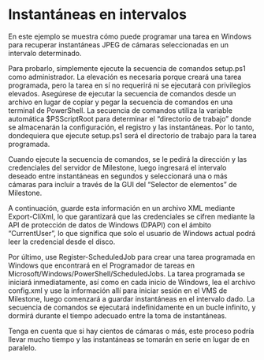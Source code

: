 # Instantáneas en intervalos

En este ejemplo se muestra cómo puede programar una tarea en Windows para recuperar instantáneas JPEG de cámaras seleccionadas en un intervalo determinado.

Para probarlo, simplemente ejecute la secuencia de comandos setup.ps1 como administrador. La elevación es necesaria porque creará una tarea programada, pero la tarea en sí no requerirá ni se ejecutará con privilegios elevados.
Asegúrese de ejecutar la secuencia de comandos desde un archivo en lugar de copiar y pegar la secuencia de comandos en una terminal de PowerShell. La secuencia de comandos utiliza la variable automática $PSScriptRoot para determinar el “directorio de trabajo” donde se almacenarán la configuración, el registro y las instantáneas. Por lo tanto, dondequiera que ejecute setup.ps1 será el directorio de trabajo para la tarea programada.

Cuando ejecute la secuencia de comandos, se le pedirá la dirección y las credenciales del servidor de Milestone, luego ingresará el intervalo deseado entre instantáneas en segundos y seleccionará una o más cámaras para incluir a través de la GUI del “Selector de elementos” de Milestone.

A continuación, guarde esta información en un archivo XML mediante Export-CliXml, lo que garantizará que las credenciales se cifren mediante la API de protección de datos de Windows (DPAPI) con el ámbito “CurrentUser”, lo que significa que solo el usuario de Windows actual podrá leer la credencial desde el disco.

Por último, use Register-ScheduledJob para crear una tarea programada en Windows que encontrará en el Programador de tareas en Microsoft\/Windows\/PowerShell\/ScheduledJobs. La tarea programada se iniciará inmediatamente, así como en cada inicio de Windows, lea el archivo config.xml y use la información allí para iniciar sesión en el VMS de Milestone, luego comenzará a guardar instantáneas en el intervalo dado. La secuencia de comandos se ejecutará indefinidamente en un bucle infinito, y dormirá durante el tiempo adecuado entre la toma de instantáneas.

Tenga en cuenta que si hay cientos de cámaras o más, este proceso podría llevar mucho tiempo y las instantáneas se tomarán en serie en lugar de en paralelo.

